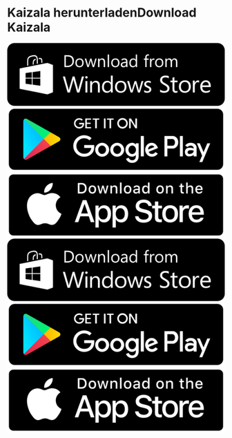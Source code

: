 # <a name="download-kaizala"></a><span data-ttu-id="663f2-101">Kaizala herunterladen</span><span class="sxs-lookup"><span data-stu-id="663f2-101">Download Kaizala</span></span> 
<span data-ttu-id="663f2-102">[![APP-Speicher für Windows Store](images/windowsstore.png)](https://aka.ms/installkaizala)
[![-Wiedergabe](images/playstore.png)](https://aka.ms/kaizala-android)
[![](images/appstore.png)](https://itunes.apple.com/in/app/kaizala-get-work-done-on-chat/id1112208399)</span><span class="sxs-lookup"><span data-stu-id="663f2-102">[![Windows Store](images/windowsstore.png)](https://aka.ms/installkaizala)
[![Play Store](images/playstore.png)](https://aka.ms/kaizala-android)
[![App Store](images/appstore.png)](https://itunes.apple.com/in/app/kaizala-get-work-done-on-chat/id1112208399)</span></span>